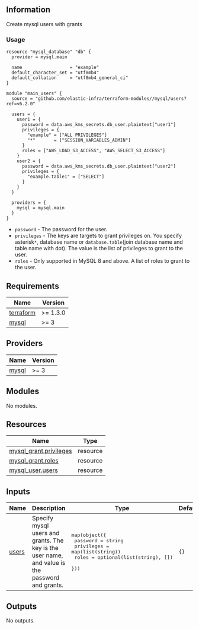 <!-- BEGINNING OF PRE-COMMIT-TERRAFORM DOCS HOOK -->
## Information

Create mysql users with grants

### Usage

```hcl
resource "mysql_database" "db" {
  provider = mysql.main

  name                  = "example"
  default_character_set = "utf8mb4"
  default_collation     = "utf8mb4_general_ci"
}

module "main_users" {
  source = "github.com/elastic-infra/terraform-modules//mysql/users?ref=v6.2.0"

  users = {
    user1 = {
      password = data.aws_kms_secrets.db_user.plaintext["user1"]
      privileges = {
        "example" = ["ALL PRIVILEGES"]
        "*"       = ["SESSION_VARIABLES_ADMIN"]
      }
      roles = ["AWS_LOAD_S3_ACCESS", "AWS_SELECT_S3_ACCESS"]
    }
    user2 = {
      password = data.aws_kms_secrets.db_user.plaintext["user2"]
      privileges = {
        "example.table1" = ["SELECT"]
      }
    }
  }

  providers = {
    mysql = mysql.main
  }
}
```

* `password` - The password for the user.
* `privileges` - The keys are targets to grant privileges on. You specify asterisk`*`, database name or `database.table`(join database name and table name with dot). The value is the list of privileges to grant to the user.
* `roles` - Only supported in MySQL 8 and above. A list of roles to grant to the user.

## Requirements

| Name | Version |
|------|---------|
| <a name="requirement_terraform"></a> [terraform](#requirement\_terraform) | >= 1.3.0 |
| <a name="requirement_mysql"></a> [mysql](#requirement\_mysql) | >= 3 |

## Providers

| Name | Version |
|------|---------|
| <a name="provider_mysql"></a> [mysql](#provider\_mysql) | >= 3 |

## Modules

No modules.

## Resources

| Name | Type |
|------|------|
| [mysql_grant.privileges](https://registry.terraform.io/providers/petoju/mysql/latest/docs/resources/grant) | resource |
| [mysql_grant.roles](https://registry.terraform.io/providers/petoju/mysql/latest/docs/resources/grant) | resource |
| [mysql_user.users](https://registry.terraform.io/providers/petoju/mysql/latest/docs/resources/user) | resource |

## Inputs

| Name | Description | Type | Default | Required |
|------|-------------|------|---------|:--------:|
| <a name="input_users"></a> [users](#input\_users) | Specify mysql users and grants. The key is the user name, and value is the password and grants. | <pre>map(object({<br>    password   = string<br>    privileges = map(list(string))<br>    roles      = optional(list(string), [])<br>  }))</pre> | `{}` | no |

## Outputs

No outputs.

<!-- END OF PRE-COMMIT-TERRAFORM DOCS HOOK -->
